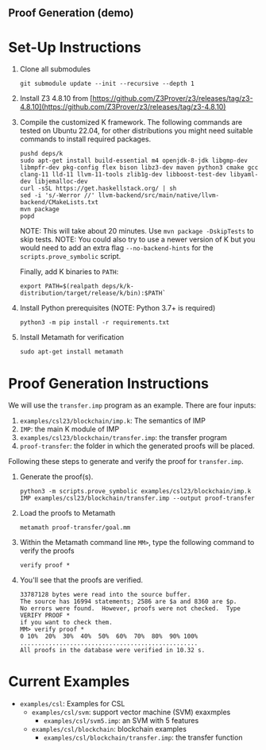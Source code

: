 Proof Generation (demo)
--------------------------------------------------------------------------------

# Set-Up Instructions

1. Clone all submodules

   ```git submodule update --init --recursive --depth 1```

2. Install Z3 4.8.10 from [https://github.com/Z3Prover/z3/releases/tag/z3-4.8.10](https://github.com/Z3Prover/z3/releases/tag/z3-4.8.10)

3. Compile the customized K framework. The following commands are tested on Ubuntu 22.04, for other distributions you might need suitable commands to install required packages.
    ```
    pushd deps/k
    sudo apt-get install build-essential m4 openjdk-8-jdk libgmp-dev libmpfr-dev pkg-config flex bison libz3-dev maven python3 cmake gcc clang-11 lld-11 llvm-11-tools zlib1g-dev libboost-test-dev libyaml-dev libjemalloc-dev
    curl -sSL https://get.haskellstack.org/ | sh
    sed -i 's/-Werror //' llvm-backend/src/main/native/llvm-backend/CMakeLists.txt
    mvn package
    popd
    ```
    NOTE: This will take about 20 minutes. Use `mvn package -DskipTests` to skip tests.
    NOTE: You could also try to use a newer version of K but you would need to add an extra
    flag `--no-backend-hints` for the `scripts.prove_symbolic` script.

    Finally, add K binaries to `PATH`:
    ```
    export PATH=$(realpath deps/k/k-distribution/target/release/k/bin):$PATH`
    ```

4. Install Python prerequisites (NOTE: Python 3.7+ is required)

    ```
    python3 -m pip install -r requirements.txt
    ```

5. Install Metamath for verification

    ```
    sudo apt-get install metamath
    ```

# Proof Generation Instructions 

We will use the `transfer.imp` program as an example. There are four inputs:
1. `examples/csl23/blockchain/imp.k`: The semantics of IMP
2. `IMP`: the main K module of IMP
3. `examples/csl23/blockchain/transfer.imp`: the transfer program
4. `proof-transfer`: the folder in which the generated proofs will be placed.

Following these steps to generate and verify the proof for `transfer.imp`. 

1. Generate the proof(s).

   ```python3 -m scripts.prove_symbolic examples/csl23/blockchain/imp.k IMP examples/csl23/blockchain/transfer.imp --output proof-transfer```

2. Load the proofs to Metamath

   ```metamath proof-transfer/goal.mm```

3. Within the Metamath command line `MM>`, type the following command to verify the proofs

   ```verify proof *```

4. You'll see that the proofs are verified.

   ```
   33787128 bytes were read into the source buffer.
   The source has 16994 statements; 2586 are $a and 8360 are $p.
   No errors were found.  However, proofs were not checked.  Type VERIFY PROOF *
   if you want to check them.
   MM> verify proof *
   0 10%  20%  30%  40%  50%  60%  70%  80%  90% 100%
   ..................................................
   All proofs in the database were verified in 10.32 s.
   ```

# Current Examples

- `examples/csl`: Examples for CSL
  - `examples/csl/svm`: support vector machine (SVM) exaxmples
    - `examples/csl/svm5.imp`: an SVM with 5 features
  - `examples/csl/blockchain`: blockchain examples
    - `examples/csl/blockchain/transfer.imp`: the transfer function
